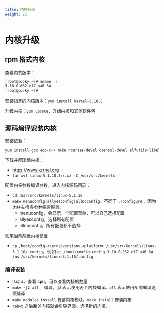 ```yaml
---
title: 内核升级
weight: 22
---
```


# 内核升级

## rpm 格式内核

查看内核版本：

```bash
[root@pooky ~]# uname -r
3.10.0-862.el7.x86_64
[root@pooky ~]#
```

安装指定的内核版本：`yum install kernel-3.10.0`

升级内核：`yum update`，升级内核和其他软件包

## 源码编译安装内核

安装依赖：

```bash
yum install gcc gcc-c++ make ncurses-devel openssl-devel elfutils-libelf-devel
```

下载并解压缩内核：

- <https://www.kernel.org>
- `tar xvf linux-5.1.10.tar.xz -C /usr/src/kernels`

配置内核参数编译参数，进入内核源码目录：

- `cd /usr/src/kernels/linux-5.1.10`
- `make menuconfig|allyesconfig|allnoconfig`，不同于 `./configure` ，因为内核有很多参数需要配置。
  - menuconfig，会显示一个配置菜单，可以自己选择配置
  - allyesconfig，选择所有配置
  - allnoconfig，所有配置都不选择

使用当前系统内核配置：

- `cp /boot/config-<kernelversion>.<platform> /usr/src/kernels/linux-5.1.10/.config`，例如 `cp /boot/config-config-3.10.0-862.el7.x86_64 /usr/src/kernels/linux-5.1.10/.config`

### 编译安装

- lscpu，查看 cpu，可以查看内核的数量
- `make -j2 all` ，编译，`j2` 表示使用两个内核编译。`all` 表示使用所有编译选项编译
- `make modules_install` 安装内核模块，`make install` 安装内核
- `rebot` 之后新的内核就会引导界面。选择新的内核。
